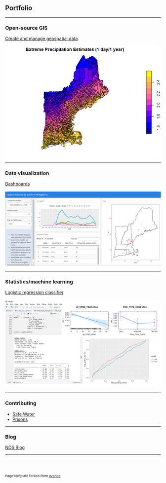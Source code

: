 ## Portfolio

---

### Open-source GIS

[Create and manage geospatial data](/projectpages/repo_spatial)
<br><br>
<img src="images/cosubs_rainfall_thumbnail.png?raw=true"/>

---

### Data visualization

[Dashboards](/projectpages/repo_dataviz)
<br><br>
<img src="images/dashboard1_thumbnail.png?raw=true"/>

---

### Statistics/machine learning

[Logistic regression classifier](/projectpages/stat_logreg)
<br><br>
<img src="images/logreg_thumbnail.jpg?raw=true"/>

---

### Contributing

- [Safe Water](https://github.com/jsecol/safe-water)
- [Prisons](https://github.com/jsecol/prisons)

---

### Blog

[NDS Blog](https://naturaldatasolutions.com/blog/)

---
<br><br>
<p style="font-size:11px">Page template forked from <a href="https://github.com/evanca/quick-portfolio">evanca</a></p>
<!-- Remove above link if you don't want to attibute -->
